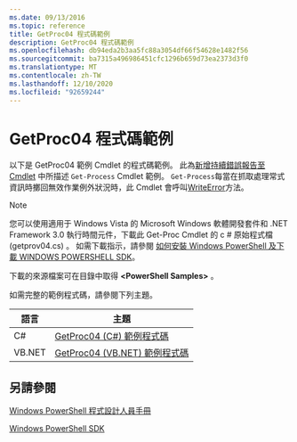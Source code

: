 ```yaml
---
ms.date: 09/13/2016
ms.topic: reference
title: GetProc04 程式碼範例
description: GetProc04 程式碼範例
ms.openlocfilehash: db94eda2b3aa5fc88a3054df66f54628e1482f56
ms.sourcegitcommit: ba7315a496986451cfc1296b659d73ea2373d3f0
ms.translationtype: MT
ms.contentlocale: zh-TW
ms.lasthandoff: 12/10/2020
ms.locfileid: "92659244"
---
```

# <a name="getproc04-code-samples"></a>GetProc04 程式碼範例

以下是 GetProc04 範例 Cmdlet 的程式碼範例。 此為[新增持續錯誤報告至 Cmdlet](../cmdlet/adding-non-terminating-error-reporting-to-your-cmdlet.md) 中所描述 `Get-Process` Cmdlet 範例。 `Get-Process`每當在抓取處理常式資訊時擲回無效作業例外狀況時，此 Cmdlet 會呼叫[WriteError](/dotnet/api/System.Management.Automation.Cmdlet.WriteError)方法。

> [!NOTE]
> 您可以使用適用于 Windows Vista 的 Microsoft Windows 軟體開發套件和 .NET Framework 3.0 執行時間元件，下載此 Get-Proc Cmdlet 的 c # 原始程式檔 (getprov04.cs) 。 如需下載指示，請參閱 [如何安裝 Windows PowerShell 及下載 WINDOWS POWERSHELL SDK](/powershell/scripting/developer/installing-the-windows-powershell-sdk)。
>
> 下載的來源檔案可在目錄中取得 **\<PowerShell Samples>** 。

如需完整的範例程式碼，請參閱下列主題。

|語言|主題|
|--------------|-----------|
|C#|[GetProc04 (C#) 範例程式碼](./getproc04-csharp-sample-code.md)|
|VB.NET|[GetProc04 (VB.NET) 範例程式碼](./getproc04-vb-net-sample-code.md)|

## <a name="see-also"></a>另請參閱

[Windows PowerShell 程式設計人員手冊](./windows-powershell-programmer-s-guide.md)

[Windows PowerShell SDK](../windows-powershell-reference.md)
